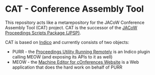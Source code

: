 # CAT - Conference Assembly Tool

This repository acts like a metarepository for the JACoW Conference Assembly Tool (CAT) project.
CAT is the successor of the [JACoW Proceedings Scripts Package (JPSP)](https://github.com/JACoW-org/JPSP).

CAT is based on [Indico](https://getindico.io/) and currently consists of two objects:

- PURR - the [Proceedings Utility Running Remotely](https://github.com/JACoW-org/PURR) is an Indico plugin calling MEOW (and exposing its APIs to it as well)
- MEOW - the [Machine Editor for cOnferences Website](https://github.com/JACoW-org/MEOW) is a Web application that does the hard work on behalf of PURR

